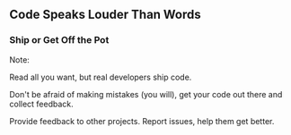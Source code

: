 <!-- .slide: data-background="resources/code.jpg" -->

## Code Speaks Louder Than Words

### Ship or Get Off the Pot <!-- .element: class="fragment" -->


Note:

Read all you want, but real developers ship code.

Don't be afraid of making mistakes (you will), get your code out there and collect feedback.

Provide feedback to other projects. Report issues, help them get better.